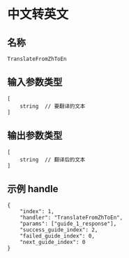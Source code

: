 # 中文转英文

## 名称

```
TranslateFromZhToEn
```

## 输入参数类型

```
[
    string  // 要翻译的文本
]
```

## 输出参数类型

```
[
    string  // 翻译后的文本
]
```

## 示例 handle

```
{
    "index": 1,
    "handler": "TranslateFromZhToEn",
    "params": ["guide_1_response"],
    "success_guide_index": 2,
    "failed_guide_index": 0,
    "next_guide_index": 0
}
```
